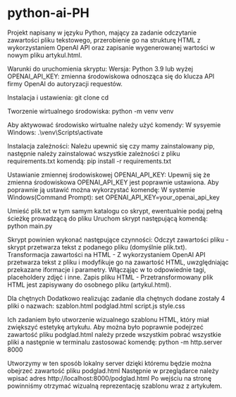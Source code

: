 # python-ai-PH
Projekt napisany w języku Python, mający za zadanie odczytanie zawartości pliku tekstowego, przerobienie go na strukturę HTML z wykorzystaniem OpenAI API oraz zapisanie wygenerowanej wartości w nowym pliku artykul.html.

Warunki do uruchomienia skryptu:
Wersja: Python 3.9 lub wyżej
OPENAI_API_KEY: zmienna środowiskowa odnosząca się do klucza API firmy OpenAI do autoryzacji requestów.

Instalacja i ustawienia:
git clone <repository-url>
cd <repository-folder>

Tworzenie wirtualnego środowiska:
python -m venv venv

Aby aktywować środowisko wirtualne należy użyć komendy:
W sysyemie Windows:
.\venv\Scripts\activate

Instalacja zależności:
Należu upewnić się czy mamy zainstalowany pip, następnie należy zainstalować wszystkie zależności z pliku requirements.txt komendą:
pip install -r requirements.txt

Ustawianie zmiennej środowiskowej OPENAI_API_KEY:
Upewnij się że zmienna środowiskowa OPENAI_API_KEY jest poprawnie ustawiona. Aby poprawnie ją ustawić można wykorzystać komendę:
W systemie Windows(Command Prompt):
set OPENAI_API_KEY=your_openai_api_key

Umieść plik.txt w tym samym katalogu co skrypt, ewentualnie podaj pełną ścieżkę prowadzącą do pliku
Uruchom skrypt następującą komendą:
python main.py

Skrypt powinien wykonać następujące czynności:
Odczyt zawartości pliku - skrypt przetwarza tekst z podanego pliku (domyślnie plik.txt).
Transformacja zawartości na HTML - Z wykorzystaniem OpenAI API przetwarza tekst z pliku i modyfikuje go na zawartość HTML, uwzględniając przekazane iformacje i parametry. Włącząjąc w to odpowiednie tagi, placeholdery zdjęć i inne.
Zapis pliku HTML - Przetransformowany plik HTML jest zapisywany do osobnego pliku (artykul.html).

Dla chętnych 
Dodatkowo realizując zadanie dla chętnych dodane zostały 4 pliki o nazwach:
szablon.html
podglad.html
script.js
style.css

Ich zadaniem było utworzenie wizualnego szablonu HTML, który miał zwiększyć estetykę artykułu.
Aby można było poprawnie podejrzeć zawartość pliku podglad.html należy przede wszystkim pobrać wszystkie pliki a następnie w terminalu zastosować komendę:
python -m http.server 8000

Utworzymy w ten sposób lokalny server dzięki któremu będzie można obejrzeć zawartość pliku podglad.html
Następnie w przeglądarce należy wpisać adres http://localhost:8000/podglad.html
Po wejściu na stronę powinniśmy otrzymać wizualną reprezentację szablonu wraz z artykułem.
